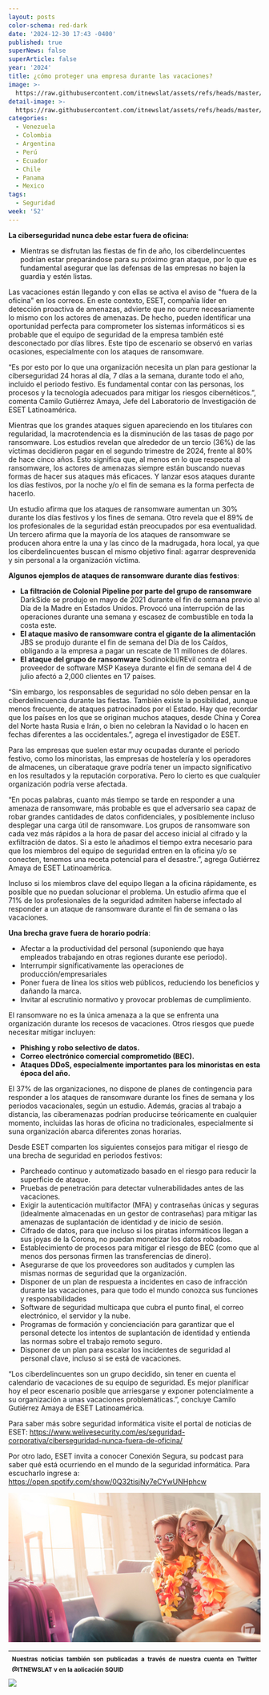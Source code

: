 ```yaml
---
layout: posts
color-schema: red-dark
date: '2024-12-30 17:43 -0400'
published: true
superNews: false
superArticle: false
year: '2024'
title: ¿cómo proteger una empresa durante las vacaciones?
image: >-
  https://raw.githubusercontent.com/itnewslat/assets/refs/heads/master/img/540x320/pago-de-vacaciones-p.jpg
detail-image: >-
  https://raw.githubusercontent.com/itnewslat/assets/refs/heads/master/img/1024x680/pago-de-vacaciones-g.jpg
categories:
  - Venezuela
  - Colombia
  - Argentina
  - Perú
  - Ecuador
  - Chile
  - Panama
  - Mexico
tags:
  - Seguridad
week: '52'
---
```

**La ciberseguridad nunca debe estar fuera de oficina:**

- Mientras se disfrutan las fiestas de fin de año, los ciberdelincuentes podrían estar preparándose para su próximo gran ataque, por lo que es fundamental asegurar que las defensas de las empresas no bajen la guardia y estén listas.

Las vacaciones están llegando y con ellas se activa el aviso de "fuera de la oficina" en los correos. En este contexto, ESET, compañía líder en detección proactiva de amenazas, advierte que no ocurre necesariamente lo mismo con los actores de amenazas. De hecho, pueden identificar una oportunidad perfecta para comprometer los sistemas informáticos si es probable que el equipo de seguridad de la empresa también esté desconectado por días libres. Este tipo de escenario se observó en varias ocasiones, especialmente con los ataques de ransomware.

“Es por esto por lo que una organización necesita un plan para gestionar la ciberseguridad 24 horas al día, 7 días a la semana, durante todo el año, incluido el periodo festivo. Es fundamental contar con las personas, los procesos y la tecnología adecuados para mitigar los riesgos cibernéticos.”, comenta Camilo Gutiérrez Amaya, Jefe del Laboratorio de Investigación de ESET Latinoamérica.

Mientras que los grandes ataques siguen apareciendo en los titulares con regularidad, la macrotendencia es la disminución de las tasas de pago por ransomware. Los estudios revelan que alrededor de un tercio (36%) de las víctimas decidieron pagar en el segundo trimestre de 2024, frente al 80% de hace cinco años. Esto significa que, al menos en lo que respecta al ransomware, los actores de amenazas siempre están buscando nuevas formas de hacer sus ataques más eficaces. Y lanzar esos ataques durante los días festivos, por la noche y/o el fin de semana es la forma perfecta de hacerlo.

Un estudio afirma que los ataques de ransomware aumentan un 30% durante los días festivos y los fines de semana. Otro revela que el 89% de los profesionales de la seguridad están preocupados por esa eventualidad. Un tercero afirma que la mayoría de los ataques de ransomware se producen ahora entre la una y las cinco de la madrugada, hora local, ya que los ciberdelincuentes buscan el mismo objetivo final: agarrar desprevenida y sin personal a la organización víctima.

**Algunos ejemplos de ataques de ransomware durante días festivos**:

- **La filtración de Colonial Pipeline por parte del grupo de ransomware** DarkSide se produjo en mayo de 2021 durante el fin de semana previo al Día de la Madre en Estados Unidos. Provocó una interrupción de las operaciones durante una semana y escasez de combustible en toda la costa este.
- **El ataque masivo de ransomware contra el gigante de la alimentación** JBS se produjo durante el fin de semana del Día de los Caídos, obligando a la empresa a pagar un rescate de 11 millones de dólares.
- **El ataque del grupo de ransomware** Sodinokibi/REvil contra el proveedor de software MSP Kaseya durante el fin de semana del 4 de julio afectó a 2,000 clientes en 17 países.

“Sin embargo, los responsables de seguridad no sólo deben pensar en la ciberdelincuencia durante las fiestas. También existe la posibilidad, aunque menos frecuente, de ataques patrocinados por el Estado. Hay que recordar que los países en los que se originan muchos ataques, desde China y Corea del Norte hasta Rusia e Irán, o bien no celebran la Navidad o lo hacen en fechas diferentes a las occidentales.”, agrega el investigador de ESET.

Para las empresas que suelen estar muy ocupadas durante el periodo festivo, como los minoristas, las empresas de hostelería y los operadores de almacenes, un ciberataque grave podría tener un impacto significativo en los resultados y la reputación corporativa. Pero lo cierto es que cualquier organización podría verse afectada.

“En pocas palabras, cuanto más tiempo se tarde en responder a una amenaza de ransomware, más probable es que el adversario sea capaz de robar grandes cantidades de datos confidenciales, y posiblemente incluso desplegar una carga útil de ransomware. Los grupos de ransomware son cada vez más rápidos a la hora de pasar del acceso inicial al cifrado y la exfiltración de datos. Si a esto le añadimos el tiempo extra necesario para que los miembros del equipo de seguridad entren en la oficina y/o se conecten, tenemos una receta potencial para el desastre.”, agrega Gutiérrez Amaya de ESET Latinoamérica.

Incluso si los miembros clave del equipo llegan a la oficina rápidamente, es posible que no puedan solucionar el problema. Un estudio afirma que el 71% de los profesionales de la seguridad admiten haberse infectado al responder a un ataque de ransomware durante el fin de semana o las vacaciones. 

**Una brecha grave fuera de horario podría**:

- Afectar a la productividad del personal (suponiendo que haya empleados trabajando en otras regiones durante ese periodo).
- Interrumpir significativamente las operaciones de producción/empresariales
- Poner fuera de línea los sitios web públicos, reduciendo los beneficios y dañando la marca.
- Invitar al escrutinio normativo y provocar problemas de cumplimiento.

El ransomware no es la única amenaza a la que se enfrenta una organización durante los recesos de vacaciones. Otros riesgos que puede necesitar mitigar incluyen:

- **Phishing y robo selectivo de datos.**
- **Correo electrónico comercial comprometido (BEC).**
- **Ataques DDoS, especialmente importantes para los minoristas en esta época del año.**

El 37% de las organizaciones, no dispone de planes de contingencia para responder a los ataques de ransomware durante los fines de semana y los periodos vacacionales, según un estudio. Además, gracias al trabajo a distancia, las ciberamenazas podrían producirse teóricamente en cualquier momento, incluidas las horas de oficina no tradicionales, especialmente si suna organización abarca diferentes zonas horarias.

Desde ESET comparten los siguientes consejos para mitigar el riesgo de una brecha de seguridad en periodos festivos:

- Parcheado continuo y automatizado basado en el riesgo para reducir la superficie de ataque.
- Pruebas de penetración para detectar vulnerabilidades antes de las vacaciones.
- Exigir la autenticación multifactor (MFA) y contraseñas únicas y seguras (idealmente almacenadas en un gestor de contraseñas) para mitigar las amenazas de suplantación de identidad y de inicio de sesión.
- Cifrado de datos, para que incluso si los piratas informáticos llegan a sus joyas de la Corona, no puedan monetizar los datos robados.
- Establecimiento de procesos para mitigar el riesgo de BEC (como que al menos dos personas firmen las transferencias de dinero).
- Asegurarse de que los proveedores son auditados y cumplen las mismas normas de seguridad que la organización.
- Disponer de un plan de respuesta a incidentes en caso de infracción durante las vacaciones, para que todo el mundo conozca sus funciones y responsabilidades
- Software de seguridad multicapa que cubra el punto final, el correo electrónico, el servidor y la nube.
- Programas de formación y concienciación para garantizar que el personal detecte los intentos de suplantación de identidad y entienda las normas sobre el trabajo remoto seguro.
- Disponer de un plan para escalar los incidentes de seguridad al personal clave, incluso si se está de vacaciones.
 
“Los ciberdelincuentes son un grupo decidido, sin tener en cuenta el calendario de vacaciones de su equipo de seguridad. Es mejor planificar hoy el peor escenario posible que arriesgarse y exponer potencialmente a su organización a unas vacaciones problemáticas.”, concluye Camilo Gutiérrez Amaya de ESET Latinoamérica.

Para saber más sobre seguridad informática visite el portal de noticias de ESET: https://www.welivesecurity.com/es/seguridad-corporativa/ciberseguridad-nunca-fuera-de-oficina/

Por otro lado, ESET invita a conocer Conexión Segura, su podcast para saber qué está ocurriendo en el mundo de la seguridad informática. Para escucharlo ingrese a: https://open.spotify.com/show/0Q32tisjNy7eCYwUNHphcw

![](https://raw.githubusercontent.com/itnewslat/assets/refs/heads/master/img/540x320/pago-de-vacaciones-p.jpg)

<table style="height: 42px;" width="569">
<tbody>
<tr>
<td style="text-align: justify;"><sub><strong>Nuestras noticias también son publicadas a través de nuestra cuenta en Twitter <a href="https://twitter.com/itnewslat?lang=es">@ITNEWSLAT</a> y en la aplicación <a href="https://squidapp.co/en/">SQUID</a></strong></sub></td>
</tr>
</tbody>
</table>

<img src="https://tracker.metricool.com/c3po.jpg?hash=56f88a41e39ab42c063cc51676587a04"/>